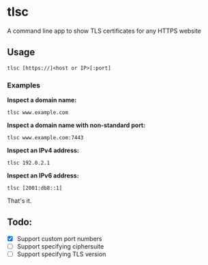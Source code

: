 # tlsc

A command line app to show TLS certificates for any HTTPS website

## Usage

```
tlsc [https://]<host or IP>[:port]
```

### Examples

**Inspect a domain name:**
```
tlsc www.example.com
```

**Inspect a domain name with non-standard port:**
```
tlsc www.example.com:7443
```

**Inspect an IPv4 address:**
```
tlsc 192.0.2.1
```

**Inspect an IPv6 address:**
```
tlsc [2001:db8::1]
```


That's it.

## Todo:

- [x] Support custom port numbers
- [ ] Support specifying ciphersuite
- [ ] Support specifying TLS version
